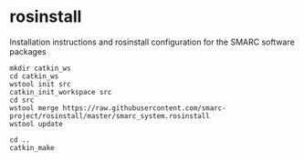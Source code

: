 # rosinstall
Installation instructions and rosinstall configuration for the SMARC software packages

```
mkdir catkin_ws
cd catkin_ws
wstool init src
catkin_init_workspace src
cd src
wstool merge https://raw.githubusercontent.com/smarc-project/rosinstall/master/smarc_system.rosinstall
wstool update
```

```
cd ..
catkin_make
```

